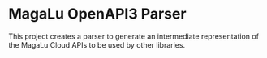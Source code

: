 MagaLu OpenAPI3 Parser
======================

This project creates a parser to generate an intermediate representation of the
MagaLu Cloud APIs to be used by other libraries.